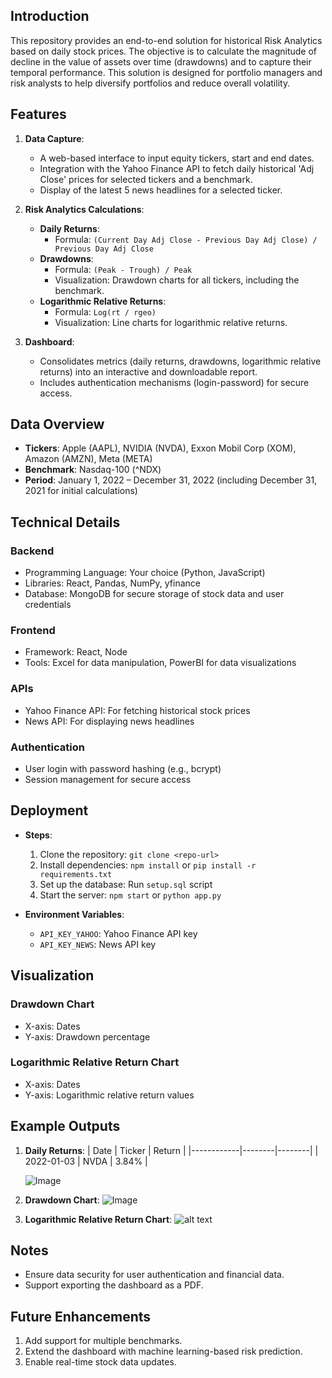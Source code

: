 ## Introduction
This repository provides an end-to-end solution for historical Risk Analytics based on daily stock prices. The objective is to calculate the magnitude of decline in the value of assets over time (drawdowns) and to capture their temporal performance. This solution is designed for portfolio managers and risk analysts to help diversify portfolios and reduce overall volatility.

## Features
1. **Data Capture**:
   - A web-based interface to input equity tickers, start and end dates.
   - Integration with the Yahoo Finance API to fetch daily historical 'Adj Close' prices for selected tickers and a benchmark.
   - Display of the latest 5 news headlines for a selected ticker.

2. **Risk Analytics Calculations**:
   - **Daily Returns**:
     - Formula: `(Current Day Adj Close - Previous Day Adj Close) / Previous Day Adj Close`
   - **Drawdowns**:
     - Formula: `(Peak - Trough) / Peak`
     - Visualization: Drawdown charts for all tickers, including the benchmark.
   - **Logarithmic Relative Returns**:
     - Formula: `Log(rt / rgeo)`
     - Visualization: Line charts for logarithmic relative returns.

3. **Dashboard**:
   - Consolidates metrics (daily returns, drawdowns, logarithmic relative returns) into an interactive and downloadable report.
   - Includes authentication mechanisms (login-password) for secure access.

## Data Overview
- **Tickers**: Apple (AAPL), NVIDIA (NVDA), Exxon Mobil Corp (XOM), Amazon (AMZN), Meta (META)
- **Benchmark**: Nasdaq-100 (^NDX)
- **Period**: January 1, 2022 – December 31, 2022 (including December 31, 2021 for initial calculations)

## Technical Details
### Backend
- Programming Language: Your choice (Python, JavaScript)
- Libraries: React, Pandas, NumPy, yfinance
- Database: MongoDB for secure storage of stock data and user credentials

### Frontend
- Framework: React, Node
- Tools: Excel for data manipulation, PowerBI for data visualizations

### APIs
- Yahoo Finance API: For fetching historical stock prices
- News API: For displaying news headlines

### Authentication
- User login with password hashing (e.g., bcrypt)
- Session management for secure access

## Deployment
- **Steps**:
  1. Clone the repository: `git clone <repo-url>`
  2. Install dependencies: `npm install` or `pip install -r requirements.txt`
  3. Set up the database: Run `setup.sql` script
  4. Start the server: `npm start` or `python app.py`

- **Environment Variables**:
  - `API_KEY_YAHOO`: Yahoo Finance API key
  - `API_KEY_NEWS`: News API key

## Visualization
### Drawdown Chart
- X-axis: Dates
- Y-axis: Drawdown percentage

### Logarithmic Relative Return Chart
- X-axis: Dates
- Y-axis: Logarithmic relative return values

## Example Outputs
1. **Daily Returns**:
   | Date       | Ticker | Return |
   |------------|--------|--------|
   | 2022-01-03 | NVDA   | 3.84%  |

   ![Image](https://github.com/user-attachments/assets/39a8987a-7c3e-4185-8a41-9c71757e1c29)

2. **Drawdown Chart**:
   ![Image](https://github.com/user-attachments/assets/4d551b8d-88a7-4ad3-83d1-3014f5665965)

3. **Logarithmic Relative Return Chart**:
   ![alt text](image-1.png)

## Notes
- Ensure data security for user authentication and financial data.
- Support exporting the dashboard as a PDF.

## Future Enhancements
1. Add support for multiple benchmarks.
2. Extend the dashboard with machine learning-based risk prediction.
3. Enable real-time stock data updates.

